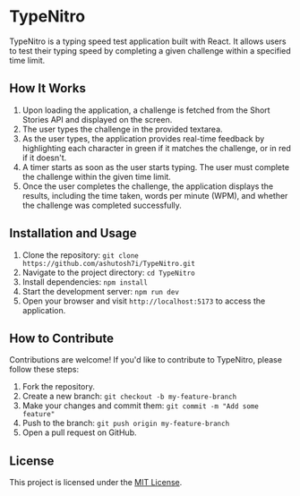 # TypeNitro
TypeNitro is a typing speed test application built with React. It allows users to test their typing speed by completing a given challenge within a specified time limit.

## How It Works
1. Upon loading the application, a challenge is fetched from the Short Stories API and displayed on the screen.
2. The user types the challenge in the provided textarea.
3. As the user types, the application provides real-time feedback by highlighting each character in green if it matches the challenge, or in red if it doesn't.
4. A timer starts as soon as the user starts typing. The user must complete the challenge within the given time limit.
5. Once the user completes the challenge, the application displays the results, including the time taken, words per minute (WPM), and whether the challenge was completed successfully.

## Installation and Usage
1. Clone the repository: `git clone https://github.com/ashutosh7i/TypeNitro.git`
2. Navigate to the project directory: `cd TypeNitro`
3. Install dependencies: `npm install`
4. Start the development server: `npm run dev`
5. Open your browser and visit `http://localhost:5173` to access the application.

## How to Contribute
Contributions are welcome! If you'd like to contribute to TypeNitro, please follow these steps:

1. Fork the repository.
2. Create a new branch: `git checkout -b my-feature-branch`
3. Make your changes and commit them: `git commit -m "Add some feature"`
4. Push to the branch: `git push origin my-feature-branch`
5. Open a pull request on GitHub.

## License
This project is licensed under the [MIT License](LICENSE).
